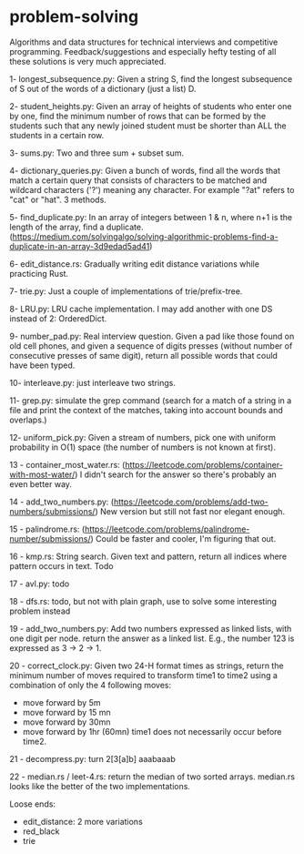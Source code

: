 # problem-solving
Algorithms and data structures for technical interviews and competitive programming.
Feedback/suggestions and especially hefty testing of all these solutions is very much appreciated.

1- longest_subsequence.py: Given a string S, find the longest subsequence of S out of the words of a dictionary (just a list) D.

2- student_heights.py: Given an array of heights of students who enter one by one, find the minimum number of rows that can be formed by the students such that any newly joined student must be shorter than ALL the students in a certain row.

3- sums.py: Two and three sum + subset sum.

4- dictionary_queries.py: Given a bunch of words, find all the words that match a certain query that consists of characters to be matched and wildcard characters ('?') meaning any character. For example "?at" refers to "cat" or "hat". 3 methods.

5- find_duplicate.py: In an array of integers between 1 & n, where n+1 is the length of the array, find a duplicate. (https://medium.com/solvingalgo/solving-algorithmic-problems-find-a-duplicate-in-an-array-3d9edad5ad41)

6- edit_distance.rs: Gradually writing edit distance variations while practicing Rust.

7- trie.py: Just a couple of implementations of trie/prefix-tree.

8- LRU.py: LRU cache implementation. I may add another with one DS instead of 2: OrderedDict.

9- number_pad.py: Real interview question. Given a pad like those found on old cell phones, and given a sequence of digits presses (without number of consecutive presses of same digit), return all possible words that could have been typed.

10- interleave.py: just interleave two strings.

11- grep.py: simulate the grep command (search for a match of a string in a file and print the context of the matches, taking into account bounds and overlaps.)

12- uniform_pick.py: Given a stream of numbers, pick one with uniform probability in O(1) space (the number of numbers is not known at first).

13 - container_most_water.rs: (https://leetcode.com/problems/container-with-most-water/) I didn't search for the answer so there's probably an even better way.

14 - add_two_numbers.py: (https://leetcode.com/problems/add-two-numbers/submissions/) New version but still not fast nor elegant enough.

15 - palindrome.rs: (https://leetcode.com/problems/palindrome-number/submissions/) Could be faster and cooler, I'm figuring that out.

16 - kmp.rs: String search. Given text and pattern, return all indices where pattern occurs in text. Todo

17 - avl.py: todo

18 - dfs.rs: todo, but not with plain graph, use to solve some interesting problem instead

19 - add_two_numbers.py: Add two numbers expressed as linked lists, with one digit per node. return the answer as a linked list. E.g., the number 123 is expressed as 3 -> 2 -> 1.

20 - correct_clock.py: Given two 24-H format times as strings, return the minimum number of moves required to transform time1 to time2 using a combination of only the 4 following moves:
- move forward by 5m
- move forward by 15 mn
- move forward by 30mn
- move forward by 1hr (60mn)
time1 does not necessarily occur before time2.

21 - decompress.py: turn 2[3[a]b] aaabaaab

22 - median.rs / leet-4.rs: return the median of two sorted arrays. median.rs looks like the better of the two implementations.

Loose ends:
-  edit_distance: 2 more variations
-  red_black
-  trie
